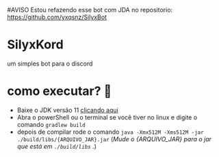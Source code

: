#AVISO Estou refazendo esse bot com JDA no repositorio: https://github.com/yxqsnz/SilyxBot
# SilyxKord
um simples bot para o discord
# como executar? 🤔
- Baixe o JDK versão 11 [clicando aqui](https://www.oracle.com/br/java/technologies/javase-jdk11-downloads.html)
- Abra o powerShell ou o terminal se você tiver no linux e digite o comando `gradlew build`
- depois de compilar rode o comando `java -Xmx512M -Xms512M -jar ./build/libs/{ARQUIVO_JAR}.jar` (*Mude o {ARQUIVO_JAR} para o jar que está em `./build/libs` .*)

